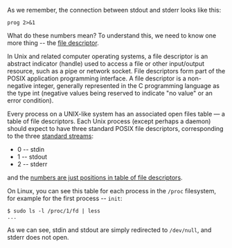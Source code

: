 As we remember, the connection between stdout and stderr looks like this:
```
prog 2>&1
```
What do these numbers mean? To understand this, we need to know one more thing -- the [file descriptor](https://en.wikipedia.org/wiki/File_descriptor).

In Unix and related computer operating systems, a file descriptor is an abstract indicator (handle) used to access a file or other input/output resource, such as a pipe or network socket. File descriptors form part of the POSIX application programming interface. A file descriptor is a non-negative integer, generally represented in the C programming language as the type int (negative values being reserved to indicate "no value" or an error condition).

Every process on a UNIX-like system has an associated open files table — a table of file descriptors. Each Unix process (except perhaps a daemon) should expect to have three standard POSIX file descriptors, corresponding to the three [standard streams](https://en.wikipedia.org/wiki/Standard_streams):

* 0 -- stdin
* 1 -- stdout
* 2 -- stderr

and the [numbers are just positions in table of file descriptors](https://en.wikipedia.org/wiki/File_descriptor#/media/File:File_table_and_inode_table.svg).

On Linux, you can see this table for each process in the `/proc` filesystem, for example for the first process -- `init`:
```
$ sudo ls -l /proc/1/fd | less
...
```
As we can see, stdin and stdout are simply redirected to `/dev/null`, and stderr does not open.
